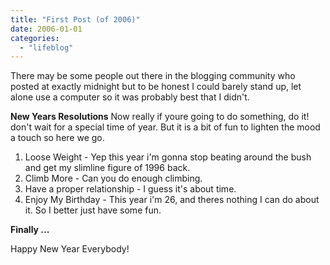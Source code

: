 ```yaml
---
title: "First Post (of 2006)"
date: 2006-01-01
categories: 
  - "lifeblog"
---
```


There may be some people out there in the blogging community who posted at exactly midnight but to be honest I could barely stand up, let alone use a computer so it was probably best that I didn't.

**New Years Resolutions** Now really if youre going to do something, do it! don't wait for a special time of year. But it is a bit of fun to lighten the mood a touch so here we go.

1. Loose Weight - Yep this year i'm gonna stop beating around the bush and get my slimline figure of 1996 back.
2. Climb More - Can you do enough climbing.
3. Have a proper relationship - I guess it's about time.
4. Enjoy My Birthday - This year i'm 26, and theres nothing I can do about it. So I better just have some fun.

**Finally ...**

Happy New Year Everybody!
